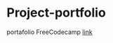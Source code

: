 # Project-portfolio

portafolio FreeCodecamp
[link](https://diegoalfonsoc18.github.io/Project-portfolio/)
